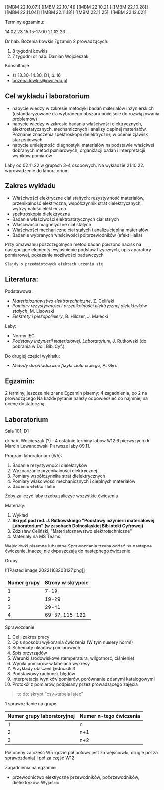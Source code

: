 [[MBM 22.10.07]]
[[MBM 22.10.14]]
[[MBM 22.10.21]]
[[MBM 22.10.28]]
[[MBM 22.11.04]]
[[MBM 22.11.18]]
[[MBM 22.11.25]]
[[MBM 22.12.02]]

Terminy egzaminu:

14.02.23 15:15-17:00
21.02.23 ....

Dr hab. Bożenia Łowkis
Egzamin
2 prowadzących:

1. 8 tygodni Łowkis
2. 7 tygodni dr hab. Damian Wojcieszak

Konsultacje

* śr 13.30-14.30, D1, p. 16
* bozena.lowkis@pwr.edu.pl

## Cel wykładu i laboratorium

* nabycie wiedzy w zakresie metodyki badań materiałów inżynierskich (ustandaryzowane dla wybranego obszaru podejście do rozwiązywania problemów)
* nabycie wiedzy w zakresie badania właściwości elektrycznych, elektrostatycznych, mechamicznych i analizy cieplnej materiałów. Poznanie znaczenia spektroskopii dielektrycznej w ocenie zjawisk starzeniowych
* nabycie umiejętnośći diagnostyki materiałów na podstawie właściwei dobranych metod pomiarowych, organizacji badań i interpretacjii wyników pomiarów

Laby od 02.11.22 w grupach 3-4 osobowych. 
Na wykładzie 21.10.22. wprowadzenie do laboratorium.

## Zakres wykładu

* Właściwości elektryczne ciał stałtych: rezystywność materiałów, przenikalność elektryczna, współczynnik strat dielektrycznych, wytrzymałość elektryczna
* spektroskopia dielektryczna
* Badanie właściwości elektrostatycznych ciał stałych
* Właściwości magnetyczne ciał stałych
* Właściwości mechaniczne ciał stałych i analiza cieplna materiałów
* Badanie wybranych właściwości półprzewodników (efekt Halla)

Przy omawianiu poszczególnych metod badań położono nacisk na następujące elementy: wyjaśnienie podstaw fizycznych, opis aparatury pomiarowej, pokazanie możliwości badawczych

`Slajdy o przedmiotowych efektach uczenia się`

## Literatura:
Podstawowa:

* *Materiałoznawstwo elektrotechniczne*, Z. Celiński
* *Pomiary rezystywności i przenikalnośći elektrycznej dielektryków stałych*, M. Lisowski
* *Elektrety i piezopolimery*, B. Hilczer, J. Małecki

Laby:

* Normy IEC
* *Podstawy inżynierii materiałowej, Laboratorium*, J. Rutkowski (do pobrania w Dol. Bib. Cyf.)

Do drugiej części wykładu:

* *Metody doświadczalne fizyki ciała stałego*, A. Oleś

## Egzamin:

2 terminy, jeszcze nie znane
Egzamin pisemy: 4 zagadnienia, po 2 na prowadzącego
Na każde pytanie należy odpowiedzieć co najmniej na ocenę dostateczną.

## Laboratorium
Sala 101, D1

dr hab. Wojcieszak (?) - 4 ostatnie terminy labów W12
6 pierwszych dr Marcin Lewandowski
Pierwsze laby 09.11.

Program laboratorium (W5):

1. Badanie rezystywności dielektryków
2. Wyznaczanie przenikalności elektrycznej
3. Pomiary współczynnika strat dielektrycznych
4. Pomiary właściwości mechanicznych i cieplnych materiałów
5. Badanie efektu Halla

Żeby zaliczyć laby trzeba zaliczyć wszystkie ćwiczenia

Materiały:
1. Wykład
2. **Skrypt pod red. J. Rutkowskiego "Podstawy inżynierii materiałowej Laboratorium" (w zasobach Dolnośląskiej Biblioteki Cyfrowej)**
3. Zdzisław Celiński, "Materiałoznawstwo elektrotechniczne" 
4. Materiały na MS Teams

Wejściówki pisemne lub ustne
Sprawozdania trzeba oddać na następne ćwiczenie, inaczej nie dopuszczają do następnego ćwiczenie.

Grupy

![[Pasted image 20221108203127.png]]

|Numer grupy| Strony w skrypcie|
|-|-|
|1|7-19|
|2|19-29|
|3|29-41|
|4|69-87, 115-122|

Sprawozdanie
1. Cel i zakres pracy
2. Opis sposobu wykonania ćwiczenia (W tym numery norm!)
3. Schematy układów pomiarowych
4. Spis przyrządów
5. Warunki środowiskowe (temperatura, wilgotność, ciśnienie)
6. Wyniki pomiarów w tabelach wykresy
7. Przykłady obliczeń (jednostki!)
8. Podstawowy rachunek błędów
9. Interpretacja wyników pomiarów, porównanie z danymi katalogowymi
10. Protokół z pomiarów, podpisany przez prowadzącego zajęcia

>to do: skrypt "csv->tabela latex"

1 sprawozdanie na grupę

|Numer grupy laboratoryjnej |Numer n-tego ćwiczenia|
|-|-|
|1|n|
|2|n+1|
|3|n+2|

Pół oceny za część W5 (gdzie pół połowy jest za wejściówki, drugie pół za sprawozdania) i pół za część W12


Zagadnienia na egzamin:

- przewodnictwo elektryczne przewodników, połprzewodników, dielektryków. Wyjaśnić 